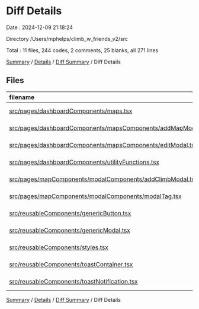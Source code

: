 # Diff Details

Date : 2024-12-09 21:18:24

Directory /Users/mphelps/climb_w_friends_v2/src

Total : 11 files,  244 codes, 2 comments, 25 blanks, all 271 lines

[Summary](results.md) / [Details](details.md) / [Diff Summary](diff.md) / Diff Details

## Files
| filename | language | code | comment | blank | total |
| :--- | :--- | ---: | ---: | ---: | ---: |
| [src/pages/dashboardComponents/maps.tsx](/src/pages/dashboardComponents/maps.tsx) | TypeScript JSX | 28 | 10 | 7 | 45 |
| [src/pages/dashboardComponents/mapsComponents/addMapModal.tsx](/src/pages/dashboardComponents/mapsComponents/addMapModal.tsx) | TypeScript JSX | 12 | 0 | 0 | 12 |
| [src/pages/dashboardComponents/mapsComponents/editModal.tsx](/src/pages/dashboardComponents/mapsComponents/editModal.tsx) | TypeScript JSX | 11 | 0 | 1 | 12 |
| [src/pages/dashboardComponents/utilityFunctions.tsx](/src/pages/dashboardComponents/utilityFunctions.tsx) | TypeScript JSX | 2 | 0 | 0 | 2 |
| [src/pages/mapComponents/modalComponents/addClimbModal.tsx](/src/pages/mapComponents/modalComponents/addClimbModal.tsx) | TypeScript JSX | -3 | -11 | -1 | -15 |
| [src/pages/mapComponents/modalComponents/modalTag.tsx](/src/pages/mapComponents/modalComponents/modalTag.tsx) | TypeScript JSX | 13 | 0 | -2 | 11 |
| [src/reusableComponents/genericButton.tsx](/src/reusableComponents/genericButton.tsx) | TypeScript JSX | -1 | 0 | 0 | -1 |
| [src/reusableComponents/genericModal.tsx](/src/reusableComponents/genericModal.tsx) | TypeScript JSX | -1 | 0 | 1 | 0 |
| [src/reusableComponents/styles.tsx](/src/reusableComponents/styles.tsx) | TypeScript JSX | 32 | 0 | 2 | 34 |
| [src/reusableComponents/toastContainer.tsx](/src/reusableComponents/toastContainer.tsx) | TypeScript JSX | 53 | 0 | 8 | 61 |
| [src/reusableComponents/toastNotification.tsx](/src/reusableComponents/toastNotification.tsx) | TypeScript JSX | 98 | 3 | 9 | 110 |

[Summary](results.md) / [Details](details.md) / [Diff Summary](diff.md) / Diff Details